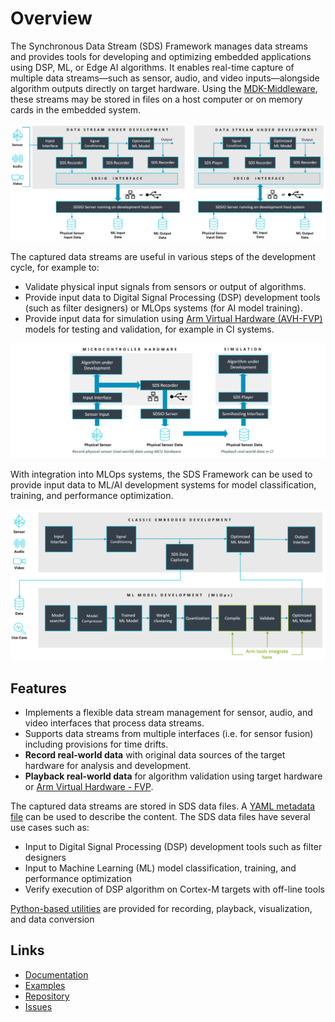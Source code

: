 # Overview

The Synchronous Data Stream (SDS) Framework manages data streams and provides tools for developing and optimizing embedded applications using DSP, ML, or Edge AI algorithms. It enables real-time capture of multiple data streams—such as sensor, audio, and video inputs—alongside algorithm outputs directly on target hardware. Using the [MDK-Middleware](https://www.keil.arm.com/packs/mdk-middleware-keil), these streams may be stored in files on a host computer or on memory cards in the embedded system.

![Data capturing and playback in Target System](./SDSIO.png)

The captured data streams are useful in various steps of the development cycle, for example to:

- Validate physical input signals from sensors or output of algorithms.
- Provide input data to Digital Signal Processing (DSP) development tools (such as filter designers) or MLOps systems (for AI model training).
- Provide input data for simulation using [Arm Virtual Hardware (AVH-FVP)](https://github.com/Arm-software/AVH) models for testing and validation, for example in CI systems.

![CI Workflow with Simulation](./Simulation.png)

With integration into MLOps systems, the SDS Framework can be used to provide input data to ML/AI development systems for model classification, training, and performance optimization.

![MLOps Integration](./MLOps.png)

## Features

- Implements a flexible data stream management for sensor, audio, and video interfaces that process data streams.
- Supports data streams from multiple interfaces (i.e. for sensor fusion) including provisions for time drifts.
- **Record real-world data** with original data sources of the target hardware for analysis and development.
- **Playback real-world data** for algorithm validation using target hardware or [Arm Virtual Hardware - FVP](https://github.com/arm-software/avh).

The captured data streams are stored in SDS data files. A [YAML metadata file](./schema/README.md) can be used to describe the content. The SDS data files have several use cases such as:

- Input to Digital Signal Processing (DSP) development tools such as filter designers
- Input to Machine Learning (ML) model classification, training, and performance optimization 
- Verify execution of DSP algorithm on Cortex-M targets with off-line tools

[Python-based utilities](./utilities/README.md) are provided for recording, playback, visualization, and data conversion

## Links

- [Documentation](https://arm-software.github.io/SDS-Framework/main/index.html)
- [Examples](https://github.com/Arm-Examples/SDS-Examples)
- [Repository](https://github.com/ARM-software/SDS-Framework)
- [Issues](https://github.com/ARM-software/SDS-Framework/issues)
